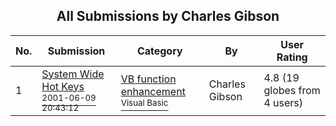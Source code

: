 ﻿<div align="center">

## All Submissions by Charles Gibson

</div>

No.  | Submission | Category | By   | User Rating
---- | ---------- | -------- | ---- | -----------
1 | [System Wide Hot Keys<br /><sup>2001-06-09 20:43:12</sup>](https://github.com/Planet-Source-Code/charles-gibson-system-wide-hot-keys__1-23939) | [VB function enhancement<br /><sup>Visual Basic</sup>](../ByCategory/vb-function-enhancement__1-25.md) | Charles Gibson | 4.8 (19 globes from 4 users)
